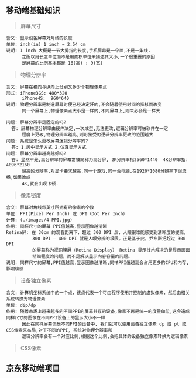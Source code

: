## 移动端基础知识

  > 屏幕尺寸

    含义: 显示设备屏幕对角线的长度
    单位: inch(in) 1 inch = 2.54 cm
    说明: 1 inch 大概是一节大拇指的长度,手机屏幕是一个面,不是一条线.
          之所以用长度单位而不是用面积单位来描述其大小,一个很重要的原因
          是屏幕的比例基本都是 16(高) : 9(宽)

  > 物理分辨率

    含义: 屏幕在横向与纵向上分别又多少个物理像素点
    形式: iPhone3GS: 480*320
          iPhone4S:  960*640
    说明: 物理分辨率是制造屏幕时便已经决定好的,不会随着使用时间的推移而改变
          同一个屏幕上,物理像素点大小是一样的,不同屏幕上,则未必会是一样大

    问题: 屏幕分辨率是固定的吗?
      答: 屏幕物理分辨率由硬件决定,一次成型,无法更改,逻辑分辨率可被软件在一定
          程度上更改,物理分辨率越高,则可接受的逻辑分辨率更改的范围越大
    问题: 系统是怎么更改屏幕逻辑分辨率的?
      答: 1.居中显示方式 2.仿真显示方式
    问题: 屏幕分辨率越高越好吗?
      答: 显然不是,高分辨率的屏幕常被简称为高分屏, 2K分辨率指2560*1440  4K分辨率指: 4096*2160 
          越高的分辨率,对显卡要求越高.同一个游戏,同一台电脑,在1920*1080分辨率下很流畅,如果改成
          4K,就会出现卡顿.

  > 像素密度

    含义: 屏幕对角线每英寸所拥有的像素的个数
    单位: PPI(Pixel Per Inch) 或 DPI（Dot Per Inch）
    计算: (./images/4-PPI.jpg)
    作用: 同样尺寸的屏幕 PPI值越高,显示图像越清晰
    Retina屏: 在 30cm 的观看距离下，超过 300 DPI 后，人眼很难能感受到清晰度的提高，
              300 DPI — 400 DPI 就是人眼分辨的极限。正是基于此，乔布斯把超过 300 DPI 
              的屏幕称为视网膜屏（Retina Display） Retina 显示技术解决的是显示画面
              精细程度的问题，而不是解决显示内容容量的问题。
    说明: 同样尺寸的屏幕,PPI值越高,显示图像越清晰,同样PPI值越高会占用更多的CPU和内存,影响续航

  > 设备独立像素
    
    含义: 计算机坐标系统中的一个点，该点代表一个可由程序使用并控制的虚拟像素，然后由相关系统转换为物理像素
    单位: dip/dp
    作用: 随着市场上越来越多的不同PPI的屏幕共存的设备,像素不再是统一的度量单位,这会造成同样尺寸的图像在不同PPI设备上的显示大小不一样
          因此在同样屏幕但是不同PPI的设备中, 我们就可以使用设备独立像素 dp 或 pt 或 CSS像素来布局,对于不同的PPI, 系统对物理分辨率和
          逻辑分辨率会有一个对应比例,根据这个比例,会把具体的设备独立像素转换为逻辑像素
    
  > CSS像素


## 京东移动端项目